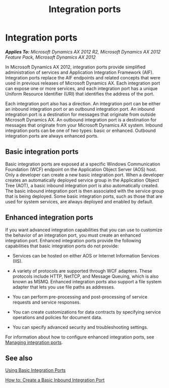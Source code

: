 ﻿---
title: Integration ports
TOCTitle: Integration ports
ms:assetid: 6797e3b5-f1a2-44b2-8c41-d7fecf170317
ms:mtpsurl: https://technet.microsoft.com/en-us/library/Gg731821(v=AX.60)
ms:contentKeyID: 35132669
ms.date: 04/17/2013
mtps_version: v=AX.60
---

# Integration ports 


_**Applies To:** Microsoft Dynamics AX 2012 R2, Microsoft Dynamics AX 2012 Feature Pack, Microsoft Dynamics AX 2012_

In Microsoft Dynamics AX 2012, integration ports provide simplified administration of services and Application Integration Framework (AIF). Integration ports replace the AIF endpoints and related concepts that were used in previous releases of Microsoft Dynamics AX. Each integration port can expose one or more services, and each integration port has a unique Uniform Resource Identifier (URI) that identifies the address of the port.

Each integration port also has a direction. An integration port can be either an inbound integration port or an outbound integration port. An inbound integration port is a destination for messages that originate from outside Microsoft Dynamics AX. An outbound integration port is a destination for messages that originate from your Microsoft Dynamics AX system. Inbound integration ports can be one of two types: basic or enhanced. Outbound integration ports are always enhanced ports.

## Basic integration ports

Basic integration ports are exposed at a specific Windows Communication Foundation (WCF) endpoint on the Application Object Server (AOS) host. Only a developer can create a new basic integration port. When a developer creates an automatically deployed service group in the Application Object Tree (AOT), a basic inbound integration port is also automatically created. The basic inbound integration port is then associated with the service group that is being deployed. Some basic integration ports, such as those that are used for system services, are always deployed and enabled by default.

## Enhanced integration ports

If you want advanced integration capabilities that you can use to customize the behavior of an integration port, you must create an enhanced integration port. Enhanced integration ports provide the following capabilities that basic integration ports do not provide:

  - Services can be hosted on either AOS or Internet Information Services (IIS).

  - A variety of protocols are supported through WCF adapters. These protocols include HTTP, NetTCP, and Message Queuing, which is also known as MSMQ. Enhanced integration ports also support a file system adapter that lets you use file paths as addresses.

  - You can perform pre-processing and post-processing of service requests and service responses.

  - You can create customizations for data contracts by specifying service operations and policies for document data.

  - You can specify advanced security and troubleshooting settings.

For information about how to configure enhanced integration ports, see [Managing integration ports](managing-integration-ports.md).

## See also

[Using Basic Integration Ports](using-basic-integration-ports.md)

[How to: Create a Basic Inbound Integration Port](how-to-create-a-basic-inbound-integration-port.md)

